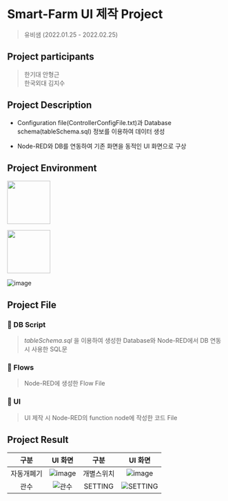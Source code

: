# Smart-Farm UI 제작 Project

> 유비샘 (2022.01.25 - 2022.02.25)

## Project participants
> 한기대 안형근   
> 한국외대 김지수

## Project Description
   - Configuration file(ControllerConfigFile.txt)과 Database schema(tableSchema.sql) 정보를 이용하여 데이터 생성
    
   - Node-RED와 DB를 연동하여 기존 화면을 동적인 UI 화면으로 구상
    
## Project Environment 
    
   <img src="https://user-images.githubusercontent.com/67498595/154415367-e2db53d0-4fb9-4f94-a172-7b21d2aff91d.svg" width = "100" height = "100"></br>
   
   <img src="https://user-images.githubusercontent.com/67498595/154413312-34b6eef1-3045-4247-a103-dfc8611ab97f.png" width = "100" height = "100">
   
   ![image](https://user-images.githubusercontent.com/67498595/154221609-49c6f4e3-a766-465a-a090-241e292e026f.png)


## Project File

   ### :file_folder: DB Script
   > *tableSchema.sql* 을 이용하여 생성한 Database와 Node-RED에서 DB 연동 시 사용한 SQL문 
   ### :file_folder: Flows
   > Node-RED에 생성한 Flow File 
   ### :file_folder: UI
   > UI 제작 시 Node-RED의 function node에 작성한 코드 File 


## Project Result
  | 구분 | UI 화면 | 구분 | UI 화면 |
  |:---:|:---:|:---:|:---:|
  | 자동개폐기 | ![image](https://user-images.githubusercontent.com/67498595/155068777-25106307-e700-4690-a0df-149d2a04e5eb.png) | 개별스위치 | ![image](https://user-images.githubusercontent.com/67498595/155068682-24725801-614f-4cd5-b9a5-3557253a8604.png) |
  | 관수 | ![관수](https://user-images.githubusercontent.com/67498595/154221145-08077fcd-8f13-45e0-91ce-7c1b7d289229.png) | SETTING | ![SETTING](https://user-images.githubusercontent.com/67498595/154221166-f79c3a9b-4bbc-43b8-b106-73dd69d42fc1.png) |

